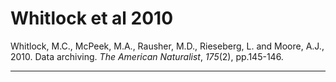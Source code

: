 # Whitlock et al 2010
Whitlock, M.C., McPeek, M.A., Rausher, M.D., Rieseberg, L. and Moore, A.J., 2010. Data archiving. _The American Naturalist_, _175_(2), pp.145-146.

---
